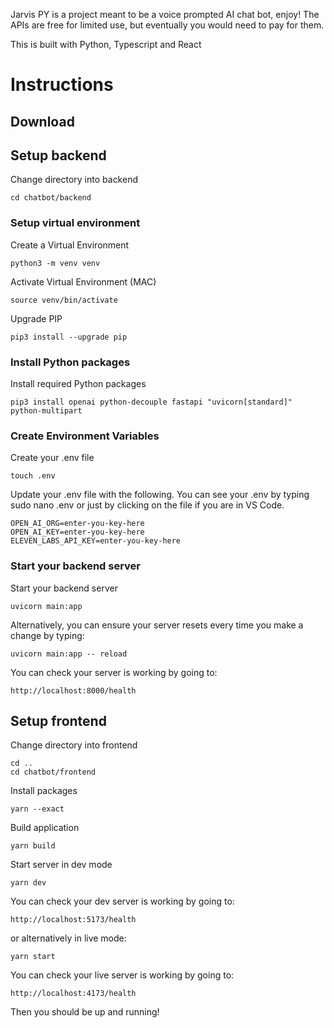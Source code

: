 Jarvis PY is a project meant to be a voice prompted AI chat bot, enjoy! 
The APIs are free for limited use, but eventually you would need to pay for them.

This is built with Python, Typescript and React



# Instructions

## Download 


## Setup backend

Change directory into backend

```shell
cd chatbot/backend
```

### Setup virtual environment

Create a Virtual Environment

```shell
python3 -m venv venv
```

Activate Virtual Environment (MAC)

```shell
source venv/bin/activate
```

Upgrade PIP

```shell
pip3 install --upgrade pip
```

### Install Python packages

Install required Python packages

```shell
pip3 install openai python-decouple fastapi "uvicorn[standard]" python-multipart
```


### Create Environment Variables

Create your .env file

```shell
touch .env
```

Update your .env file with the following. You can see your .env by typing sudo nano .env or just by clicking on the file if you are in VS Code.

```plain
OPEN_AI_ORG=enter-you-key-here
OPEN_AI_KEY=enter-you-key-here
ELEVEN_LABS_API_KEY=enter-you-key-here
```

### Start your backend server

Start your backend server

```shell
uvicorn main:app
```

Alternatively, you can ensure your server resets every time you make a change by typing:

```shell
uvicorn main:app -- reload
```

You can check your server is working by going to:

```plain
http://localhost:8000/health
```

## Setup frontend

Change directory into frontend

```shell
cd ..
cd chatbot/frontend
```

Install packages

```shell
yarn --exact
```

Build application

```shell
yarn build
```

Start server in dev mode

```shell
yarn dev
```

You can check your dev server is working by going to:

```plain
http://localhost:5173/health
```

or alternatively in live mode:

```shell
yarn start
```

You can check your live server is working by going to:

```plain
http://localhost:4173/health
```
Then you should be up and running!
